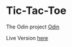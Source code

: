 # Tic-Tac-Toe
The Odin project [Odin](https://www.theodinproject.com/lessons/node-path-javascript-tic-tac-toe)

Live Version [here](https://noursoliman.github.io/Tic-Tac-Toe/)
